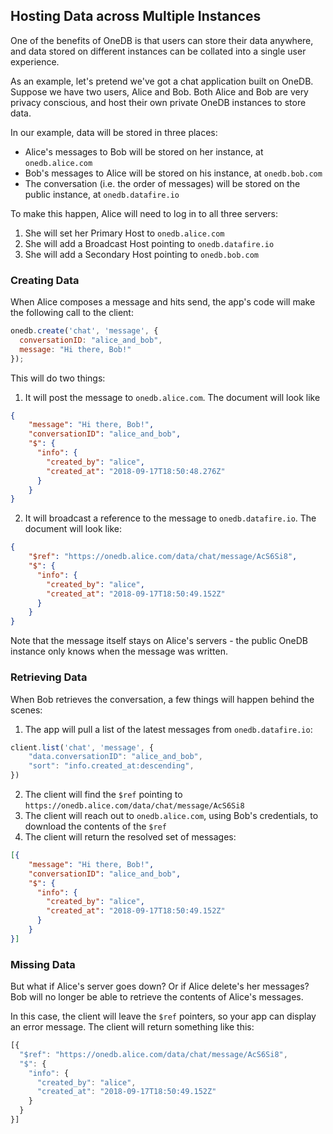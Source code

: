 ## Hosting Data across Multiple Instances

One of the benefits of OneDB is that users can store their data anywhere, and
data stored on different instances can be collated into a single user experience.

As an example, let's pretend we've got a chat application built on OneDB. Suppose we have
two users, Alice and Bob. Both Alice and Bob are very privacy conscious, and host their own
private OneDB instances to store data.

In our example, data will be stored in three places:
* Alice's messages to Bob will be stored on her instance, at `onedb.alice.com`
* Bob's messages to Alice will be stored on his instance, at `onedb.bob.com`
* The conversation (i.e. the order of messages) will be stored on the public instance, at `onedb.datafire.io`

To make this happen, Alice will need to log in to all three servers:
1. She will set her Primary Host to `onedb.alice.com`
2. She will add a Broadcast Host pointing to `onedb.datafire.io`
3. She will add a Secondary Host pointing to `onedb.bob.com`


### Creating Data
When Alice composes a message and hits send, the app's code will make the following call to the client:

```js
onedb.create('chat', 'message', {
  conversationID: "alice_and_bob",
  message: "Hi there, Bob!"
});
```

This will do two things:
1. It will post the message to `onedb.alice.com`. The document will look like
```json
{
    "message": "Hi there, Bob!",
    "conversationID": "alice_and_bob",
    "$": {
      "info": {
        "created_by": "alice",
        "created_at": "2018-09-17T18:50:48.276Z"
      }
    }
}
```

2. It will broadcast a reference to the message to `onedb.datafire.io`. The document will look like:
```json
{
    "$ref": "https://onedb.alice.com/data/chat/message/AcS6Si8",
    "$": {
      "info": {
        "created_by": "alice",
        "created_at": "2018-09-17T18:50:49.152Z"
      }
    }
}
```

Note that the message itself stays on Alice's servers - the public OneDB instance only knows
when the message was written.

### Retrieving Data

When Bob retrieves the conversation, a few things will happen behind the scenes:
1. The app will pull a list of the latest messages from `onedb.datafire.io`:
```js
client.list('chat', 'message', {
    "data.conversationID": "alice_and_bob",
    "sort": "info.created_at:descending",
})
```
2. The client will find the `$ref` pointing to `https://onedb.alice.com/data/chat/message/AcS6Si8`
3. The client will reach out to `onedb.alice.com`, using Bob's credentials, to download the contents of the `$ref`
4. The client will return the resolved set of messages:
```json
[{
    "message": "Hi there, Bob!",
    "conversationID": "alice_and_bob",
    "$": {
      "info": {
        "created_by": "alice",
        "created_at": "2018-09-17T18:50:49.152Z"
      }
    }
}]
```

### Missing Data

But what if Alice's server goes down? Or if Alice delete's her messages?
Bob will no longer be able to retrieve the contents of Alice's messages.

In this case, the client will leave the `$ref` pointers, so your app can display an error message.
The client will return something like this:
```js
[{
  "$ref": "https://onedb.alice.com/data/chat/message/AcS6Si8",
  "$": {
    "info": {
      "created_by": "alice",
      "created_at": "2018-09-17T18:50:49.152Z"
    }
  }
}]
```
